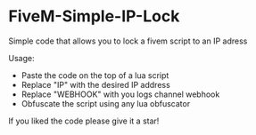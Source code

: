 # FiveM-Simple-IP-Lock

Simple code that allows you to lock a fivem script to an IP adress

Usage:
- Paste the code on the top of a lua script
- Replace "IP" with the desired IP address
- Replace "WEBHOOK" with you logs channel webhook
- Obfuscate the script using any lua obfuscator

If you liked the code please give it a star!
